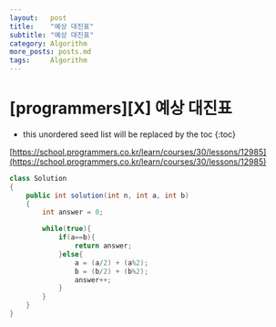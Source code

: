 ```yaml
---
layout:   post
title:    "예상 대진표"
subtitle: "예상 대진표"
category: Algorithm
more_posts: posts.md
tags:     Algorithm
---
```

# [programmers][X] 예상 대진표

<!--more-->
<!-- Table of contents -->
* this unordered seed list will be replaced by the toc
{:toc}

[https://school.programmers.co.kr/learn/courses/30/lessons/12985](https://school.programmers.co.kr/learn/courses/30/lessons/12985)


```java
class Solution
{
    public int solution(int n, int a, int b)
    {
        int answer = 0;

        while(true){
            if(a==b){
                return answer;
            }else{
                a = (a/2) + (a%2);
                b = (b/2) + (b%2);
                answer++;
            }
        }
    }
}
```